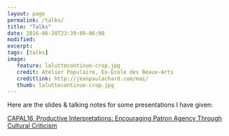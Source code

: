 ```yaml
---
layout: page
permalink: /talks/
title: "Talks"
date: 2016-06-28T23:39:09-06:00
modified:
excerpt:
tags: [talks]
image:
   feature: laluttecontinue-crop.jpg
   credit: Atelier Populaire, Ex-Ecole des Beaux-Arts
   creditlink: http://jeanpaulachard.com/mai/
   thumb: laluttecontinue-crop.jpg
---
```


Here are the slides & talking notes for some presentations I have given:  

[CAPAL16, Productive Interpretations: Encouraging Patron Agency Through Cultural Criticism]({{site:url}}/talks/capal16)  
